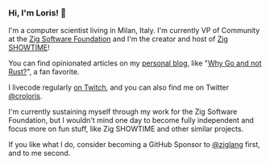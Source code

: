 ### Hi, I'm Loris! 👋

I'm a computer scientist living in Milan, Italy. I'm currently VP of Community at the [Zig Software Foundation](https://ziglang.org) and I'm the creator and host of [Zig SHOWTIME](https://zig.show)!

You can find opinionated articles on my [personal blog](https://kristoff.it), like "[Why Go and not Rust?](https://kristoff.it/blog/why-go-and-not-rust/)", a fan favorite.

I livecode regularly [on Twitch](https://twitch.tv/kristoff_it), and you can also find me on Twitter [@croloris](https://twitter.com/croloris).

I'm currently sustaining myself through my work for the Zig Software Foundation, but I wouldn't mind one day to become fully independent and focus more on fun stuff, like Zig SHOWTIME and other similar projects.

If you like what I do, consider becoming a GitHub Sponsor to [@ziglang](https://github.com/ziglang) first, and to me second. 



